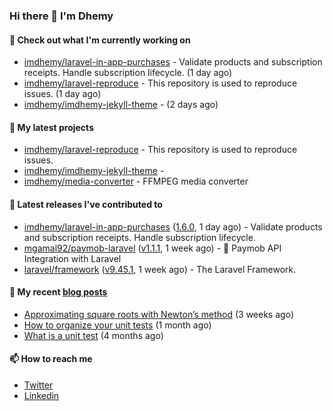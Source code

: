 ### Hi there 👋 I'm Dhemy

#### 👷 Check out what I'm currently working on

- [imdhemy/laravel-in-app-purchases](https://github.com/imdhemy/laravel-in-app-purchases) - Validate products and subscription receipts. Handle subscription lifecycle. (1 day ago)
- [imdhemy/laravel-reproduce](https://github.com/imdhemy/laravel-reproduce) - This repository is used to reproduce issues. (1 day ago)
- [imdhemy/imdhemy-jekyll-theme](https://github.com/imdhemy/imdhemy-jekyll-theme) -  (2 days ago)

#### 🌱 My latest projects

- [imdhemy/laravel-reproduce](https://github.com/imdhemy/laravel-reproduce) - This repository is used to reproduce issues.
- [imdhemy/imdhemy-jekyll-theme](https://github.com/imdhemy/imdhemy-jekyll-theme) - 
- [imdhemy/media-converter](https://github.com/imdhemy/media-converter) - FFMPEG media converter

#### 🔭 Latest releases I've contributed to

- [imdhemy/laravel-in-app-purchases](https://github.com/imdhemy/laravel-in-app-purchases) ([1.6.0](https://github.com/imdhemy/laravel-in-app-purchases/releases/tag/1.6.0), 1 day ago) - Validate products and subscription receipts. Handle subscription lifecycle.
- [mgamal92/paymob-laravel](https://github.com/mgamal92/paymob-laravel) ([v1.1.1](https://github.com/mgamal92/paymob-laravel/releases/tag/v1.1.1), 1 week ago) - 🚀  Paymob API Integration with Laravel
- [laravel/framework](https://github.com/laravel/framework) ([v9.45.1](https://github.com/laravel/framework/releases/tag/v9.45.1), 1 week ago) - The Laravel Framework.

#### 📜 My recent [blog posts](https://imdhemy.com/)

- [Approximating square roots with Newton’s method](https://imdhemy.com/blog/dsa/approximating-square-roots-with-newton&#39;s-method.html) (3 weeks ago)
- [How to organize your unit tests](https://imdhemy.com/blog/testing/how-to-organize-your-unit-tests.html) (1 month ago)
- [What is a unit test](https://imdhemy.com/blog/testing/what-is-a-unit-test.html) (4 months ago)

#### 📫 How to reach me

- [Twitter](https://twitter.com/imdhemy)
- [Linkedin](https://linkedin.com/in/imdhemy)